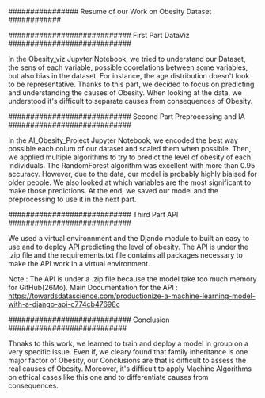 

################  Resume of our Work on Obesity Dataset ############



############################  First Part DataViz ############################

In the Obesity_viz Jupyter Notebook, we tried to understand our Dataset, the sens of each variable,
 possible coorelations between some variables, but also  bias in the dataset. For instance, 
the age distribution doesn't look to be representative. Thanks to this part, we decided to focus on 
predicting and understanding the causes of Obesity. When looking at the data, we understood it's difficult to 
separate causes from consequences of Obesity.

############################  Second Part Preprocessing and IA ############################

In the AI_Obesity_Project Jupyter Notebook, we encoded the best way possible each colum 
of our dataset and scaled them when possible. Then, we applied multiple algorithms to try to 
predict the level of obesity of each individuals. The RandomForest algorithm was excellent with more than 0.95 accuracy.
However, due to the data, our model is probably highly biaised for older people. 
We also looked at which variables are the most significant to make those predictions.
At the end, we saved our model and the preprocessing to use it in the next part.

############################  Third Part API ############################

We used a virtual environnment and the Djando module to built an easy to use 
and to deploy API predicting the level of obesity. The API is under the .zip file
and the requirements.txt file contains all packages necessary to make the API work in a 
virtual environment.

Note : The API is under a .zip file because the model take too much memory for GitHub(26Mo).
Main Documentation for the API : https://towardsdatascience.com/productionize-a-machine-learning-model-with-a-django-api-c774cb47698c

############################  Conclusion   ###########################

Thnaks to this work, we learned to train and 
deploy a model  in group on a very specific issue.
Even if, we cleary found that family inheritance is one major factor of Obesity, 
our Conclusions are that is difficult to assess the real causes of Obesity.
Moreover, it's difficult to apply Machine Algorithms on ethical cases like this one and to differentiate
causes from consequences.



